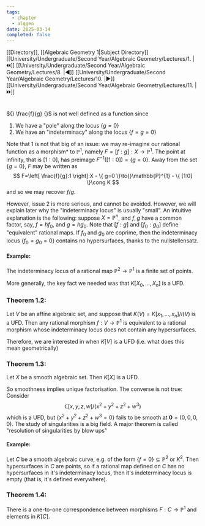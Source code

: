 ```yaml
---
tags:
  - chapter
  - alggeo
date: 2025-03-14
completed: false
---
```

[[Directory]], [[Algebraic Geometry 1|Subject Directory]]
[[University/Undergraduate/Second Year/Algebraic Geometry/Lectures/1. |🞀🞀]] [[University/Undergraduate/Second Year/Algebraic Geometry/Lectures/8. |◀]] [[University/Undergraduate/Second Year/Algebraic Geometry/Lectures/10. |▶]] [[University/Undergraduate/Second Year/Algebraic Geometry/Lectures/11. |🞂🞂]]
# 
## 
### 
${} \frac{f}{g} {}$ is not well defined as a function since
1) We have a "pole" along the locus ${} \{ g=0 \} {}$
2) We have an "indeterminacy" along the locus ${} \{ f=g=0 \} {}$

Note that $1 {}$ is not that big of an issue: we may re-imagine our rational function as a morphism* to ${} \mathbb{P}^{1}$, namely ${} F=[f:g]:X\to{}\mathbb{P}^{1} {}$. The point at infinity, that is ${} [1:0] {}$, has preimage ${} F^{-1}([1:0])=\{ g=0 \} {}$. Away from the set ${} \{ g=0 \} {}$, ${} F {}$ may be written as 
$$
F=\left[ \frac{f}{g}:1 \right]:X - \{ g=0 \}\to{}\mathbb{P}^{1} - \{ [1:0] \}\cong K
$$
and so we may recover ${} f /g {}$. 

However, issue $2$ is more serious, and cannot be avoided. However, we will explain later why the "indeterminacy locus" is usually "small". An intuitive explanation is the following: suppose ${} X=\mathbb{P}^{n} {}$, and ${} f,\, g {}$ have a common factor, say, ${} f=hf_{0} {}$, and ${} g=hg_{0} {}$. Note that ${} [f:g] {}$ and ${} [f_{0}:g_{0}] {}$ define "equivalent" rational maps. If $f_{0}$ and $g_{0}$ are coprime, then the indeterminacy locus ${} \{ f_{0}=g_{0}=0 \} {}$ contains no hypersurfaces, thanks to the nullstellensatz. 
#### Example:
The indeterminacy locus of a rational map ${} \mathbb{P}^{2}\to{}\mathbb{P}^{1} {}$ is a finite set of points. 

More generally, the key fact we needed was that ${} K[X_{0},\,\dots,\,X_{n}] {}$ is a UFD. 
### Theorem 1.2:
Let $V$ be an affine algebraic set, and suppose that ${} K(V)=K[x_{1},\,\dots,\,x_{n}] / I(V) {}$ is a UFD. Then any rational morphism ${} f:V\to{}\mathbb{P}^{1} {}$ is equivalent to a rational morphism whose indeterminacy locus does not contain any hypersurfaces.

Therefore, we are interested in when $K[V]$ is a UFD (i.e. what does this mean geometrically)

### Theorem 1.3: 
Let $X$ be a smooth algebraic set. Then $K[X]$ is a UFD. 

So smoothness implies unique factorisation. The converse is not true: Consider
$$
\mathbb{C}[x,\, y,\, z,\, w] / (x^{2}+y^{2}+z^{2}+w^{3})
$$
which is a UFD, but ${} \{x^{2}+y^{2}+z^{2}+w^{3}=0\} {}$ fails to be smooth at ${} \mathbf{0}=(0,\, 0,\, 0,\, 0) {}$. 
The study of singularities is a big field. A major theorem is called "resolution of singularities by blow ups"
#### Example:
Let $C$ be a smooth algebraic curve, e.g. of the form ${} \{ f=0 \} \subseteq \mathbb{P} ^{2} {}$ or $K^{2} {}$. Then hypersurfaces in $C$ are points, so if a rational map defined on $C$ has no hypersurfaces in it's indeterminacy locus, then it's indeterminacy locus is empty (that is, it's defined everywhere). 
### Theorem 1.4:
There is a one-to-one correspondence between morphisms ${} F:C\to{}\mathbb{P}^{1} {}$ and elements in $K[C]$. 